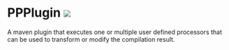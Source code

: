 # PPPlugin <img src="https://travis-ci.org/RandomCodeOrg/PPPlugin.svg" />

A maven plugin that executes one or multiple user defined processors that can be used to transform or modify the compilation result.
